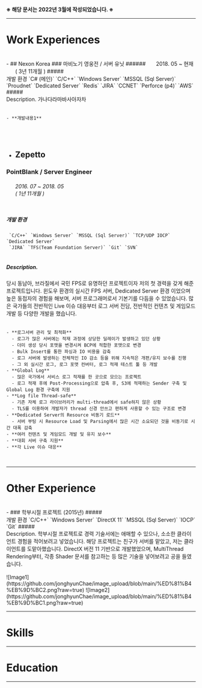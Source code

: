 **※ 해당 문서는 2022년 3월에 작성되었습니다. ※**

----------------------
# Work Experiences
<br>
  - ## Nexon Korea
### 마비노기 영웅전 / 서버 유닛
###### &nbsp;&nbsp;&nbsp;&nbsp;&nbsp;&nbsp;2018. 05 ~ 현재 <br>&nbsp;&nbsp;&nbsp;&nbsp;&nbsp;&nbsp;( 3년 11개월 )
##### <br>개발 환경
	 `C# (메인)` `C/C++` `Windows Server` `MSSQL (Sql Server)` `Proudnet` `Dedicated Server` `Redis`
	 `JIRA` `CCNET` `Perforce (p4)` `AWS`
##### <br>Description.
가나다라마바사아자차<br><br>

    - **개발내용1**

<br><br>
  - ## Zepetto
### PointBlank / Server Engineer
###### &nbsp;&nbsp;&nbsp;&nbsp;&nbsp;&nbsp;2016. 07 ~ 2018. 05 <br>&nbsp;&nbsp;&nbsp;&nbsp;&nbsp;&nbsp;( 1년 11개월 )
##### <br>개발 환경
	 `C/C++` `Windows Server` `MSSQL (Sql Server)` `TCP/UDP IOCP` `Dedicated Server`
	 `JIRA` `TFS(Team Foundation Server)` `Git` `SVN` 
##### <br>Description.
당시 동남아, 브라질에서 국민 FPS로 유명하던 프로젝트이자 저의 첫 경력을 갖게 해준 프로젝트입니다.
윈도우 환경의 실시간 FPS 서버, Dedicated Server 환경 이었으며 
높은 동접자의 경험을 해보며, 서버 프로그래머로서 기본기를 다듬을 수 있었습니다.
많은 국가들의 전반적인 Live 이슈 대응부터 로그 서버 전담, 전반적인 컨텐츠 및 게임모드 개발 등 다양한 개발을 했습니다.<br><br>

    - **로그서버 관리 및 최적화**
	  - 로그가 많은 서버에는 적재 과정에 상당한 딜레이가 발생하고 있던 상황
	  - 더미 생성 당시 포맷을 변경시켜 BCP에 적합한 포맷으로 변경
	  - Bulk Insert를 통한 파싱과 IO 비용을 감축
	  - 로그 서버에 발생하는 전체적인 IO 감소 등을 위해 지속적은 개편/유지 보수를 진행
	  - 그 외 실시간 로그, 로그 포맷 컨버터, 로그 적재 테스트 툴 등 개발
    - **Global Log**
	  - 많은 국가에서 서비스 로그 적재를 한 곳으로 모으는 프로젝트
      -	로그 적재 후에 Post-Processing으로 압축 후, S3에 적재하는 Sender 구축 및 Global Log 환경 구축에 지원
	- **Log file Thread-safe**
	  - 기존 자체 로그 라이브러리가 multi-thread에서 safe하지 않은 상황
	  - TLS를 이용하여 개발자가 thread 신경 안쓰고 편하게 사용할 수 있는 구조로 변경
	- **Dedicated Server의 Resource 비동기 로드**
	  - 서버 부팅 시 Resource Load 및 Parsing에서 많은 시간 소요되던 것을 비동기로 시간 대폭 감축
    - **여러 컨텐츠 및 게임모드 개발 및 유지 보수**
	- **대회 서버 구축 지원** 
	- **각 Live 이슈 대응**

<br>

----------------------
# Other Experience
<br>
  - ### 학부시절 프로젝트 (2015년)
##### <br>개발 환경
	 `C/C++` `Windows Server` `DirectX 11` `MSSQL (Sql Server)` `IOCP` `Git`
##### <br>Description.
학부시절 프로젝트로 경력 기술서에는 애매할 수 있으나, 소소한 클라이언트 경험을 적어보려고 넣었습니다.
해당 프로젝트는 친구가 서버를 맡았고, 저는 클라이언트를 도맡아했습니다. 
DirectX 버전 11 기반으로 개발했었으며, MultiThread Rendering부터, 각종 Shader 문서를 참고하는 등 많은 기술을 넣어보려고 공을 들였습니다.<br><br>
![Image1](https://github.com/jonghyunChae/image_upload/blob/main/%ED%81%B4%EB%9D%BC2.png?raw=true)
![Image2](https://github.com/jonghyunChae/image_upload/blob/main/%ED%81%B4%EB%9D%BC1.png?raw=true)
<br>

----------------------
# Skills
---------------------
# Education
---------------------
